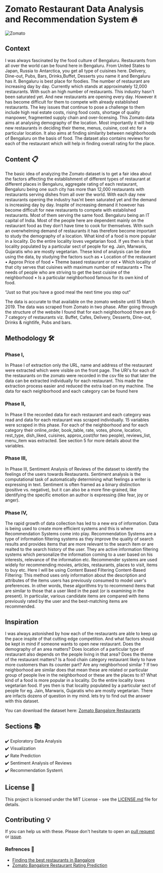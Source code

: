 # Zomato Restaurant Data Analysis and Recommendation System 🔥


![Zomato](https://github.com/chiragsamal/Zomato/blob/master/Images/zomato.jpg)

## Context
I was always fascinated by the food culture of Bengaluru. Restaurants from all over the world can be found here in Bengaluru. From United States to Japan, Russia to Antarctica, you get all type of cuisines here. Delivery, Dine-out, Pubs, Bars, Drinks,Buffet, Desserts you name it and Bengaluru has it. Bengaluru is best place for foodies. The number of restaurant are increasing day by day. Currently which stands at approximately 12,000 restaurants. With such an high number of restaurants. This industry hasn't been saturated yet. And new restaurants are opening every day. However it has become difficult for them to compete with already established restaurants. The key issues that continue to pose a challenge to them include high real estate costs, rising food costs, shortage of quality manpower, fragmented supply chain and over-licensing. This Zomato data aims at analysing demography of the location. Most importantly it will help new restaurants in deciding their theme, menus, cuisine, cost etc for a particular location. It also aims at finding similarity between neighborhoods of Bengaluru on the basis of food. The dataset also contains reviews for each of the restaurant which will help in finding overall rating for the place.

## Content 📋
The basic idea of analyzing the Zomato dataset is to get a fair idea about the factors affecting the establishment of different types of restaurant at different places in Bengaluru, aggregate rating of each restaurant, Bengaluru being one such city has more than 12,000 restaurants with restaurants serving dishes from all over the world. With each day new restaurants opening the industry has’nt been saturated yet and the demand is increasing day by day. Inspite of increasing demand it however has become difficult for new restaurants to compete with established restaurants. Most of them serving the same food. Bengaluru being an IT capital of India. Most of the people here are dependent mainly on the restaurant food as they don’t have time to cook for themselves. With such an overwhelming demand of restaurants it has therefore become important to study the demography of a location. What kind of a food is more popular in a locality. Do the entire locality loves vegetarian food. If yes then is that locality populated by a particular sect of people for eg. Jain, Marwaris, Gujaratis who are mostly vegetarian. These kind of analysis can be done using the data, by studying the factors such as • Location of the restaurant • Approx Price of food • Theme based restaurant or not • Which locality of that city serves that cuisines with maximum number of restaurants • The needs of people who are striving to get the best cuisine of the neighborhood • Is a particular neighborhood famous for its own kind of food.

“Just so that you have a good meal the next time you step out”

The data is accurate to that available on the zomato website until 15 March 2019. The data was scraped from Zomato in two phase. After going through the structure of the website I found that for each neighborhood there are 6-7 category of restaurants viz. Buffet, Cafes, Delivery, Desserts, Dine-out, Drinks & nightlife, Pubs and bars.

## Methodology 🛠️
### Phase I,

In Phase I of extraction only the URL, name and address of the restaurant were extracted which were visible on the front page. The URl's for each of the restaurants on the zomato were recorded in the csv file so that later the data can be extracted individually for each restaurant. This made the extraction process easier and reduced the extra load on my machine. The data for each neighborhood and each category can be found here

### Phase II,

In Phase II the recorded data for each restaurant and each category was read and data for each restaurant was scraped individually. 15 variables were scraped in this phase. For each of the neighborhood and for each category their online_order, book_table, rate, votes, phone, location, rest_type, dish_liked, cuisines, approx_cost(for two people), reviews_list, menu_item was extracted. See section 5 for more details about the variables.

### Phase III,
In Phase III, Sentiment Analysis of Reviews of the dataset to identify the feelings of the users towards Restaurants. Sentiment analysis is the computational task of automatically determining what feelings a writer is expressing in text. Sentiment is often framed as a binary distinction (positive vs. negative), but it can also be a more fine-grained, like identifying the specific emotion an author is expressing (like fear, joy or anger).

### Phase IV,
The rapid growth of data collection has led to a new era of information. Data is being used to create more efficient systems and this is where Recommendation Systems come into play. Recommendation Systems are a type of information filtering systems as they improve the quality of search results and provides items that are more relevant to the search item or are realted to the search history of the user. They are active information filtering systems which personalize the information coming to a user based on his interests, relevance of the information etc. Recommender systems are used widely for recommending movies, articles, restaurants, places to visit, items to buy etc. Here I will be using Content Based Filtering
Content-Based Filtering: This method uses only information about the description and attributes of the items users has previously consumed to model user's preferences. In other words, these algorithms try to recommend items that are similar to those that a user liked in the past (or is examining in the present). In particular, various candidate items are compared with items previously rated by the user and the best-matching items are recommended.

## Inspiration
I was always astonished by how each of the restaurants are able to keep up the pace inspite of that cutting edge competition. And what factors should be kept in mind if someone wants to open new restaurant. Does the demography of an area matters? Does location of a particular type of restaurant also depends on the people living in that area? Does the theme of the restaurant matters? Is a food chain category restaurant likely to have more customers than its counter part? Are any neighborhood similar ? If two neighborhood are similar does that mean these are related or particular group of people live in the neighborhood or these are the places to it? What kind of a food is more popular in a locality. Do the entire locality loves vegetarian food. If yes then is that locality populated by a particular sect of people for eg. Jain, Marwaris, Gujaratis who are mostly vegetarian. There are infacts dozens of question in my mind. lets try to find out the answer with this dataset.

You can download the dataset here: [Zomato Bangalore Restaurants](https://www.kaggle.com/himanshupoddar/zomato-bangalore-restaurants/download)

## Sections 📚
✔️ Exploratory Data Analysis\
✔️ Visualization \
✔️ Rate Prediction\
✔️ Sentiment Analysis of Reviews\
✔️ Recommendation System\

## License 📄
This project is licensed under the MIT License - see the [LICENSE.md](./LICENSE) file for details.

## Contributing 💡
If you can help us with these. Please don't hesitate to open an [pull request](https://github.com/chiragsamal/Zomato/pulls) or [issue](https://github.com/chiragsamal/issue/issues).

### Refrences 👏
 - [Finding the best restaurants in Bangalore](https://www.kaggle.com/parthsharma5795/finding-the-best-restaurants-in-bangalore)
 - [Zomato Bangalore Restaurant Rating Prediction](https://www.kaggle.com/bablukd/zomato-bangalore-restaurant-rating-prediction)
